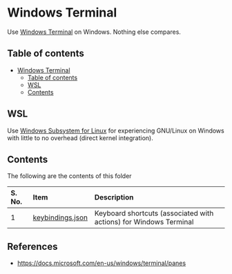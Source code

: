 # Windows Terminal

Use [Windows Terminal](https://github.com/Microsoft/Terminal) on Windows. Nothing else compares.

## Table of contents

- [Windows Terminal](#windows-terminal)
    - [Table of contents](#table-of-contents)
    - [WSL](#wsl)
    - [Contents](#contents)

## WSL

Use [Windows Subsystem for Linux](https://docs.microsoft.com/en-us/windows/wsl/) for experiencing GNU/Linux on Windows with little to no overhead (direct kernel integration).

## Contents

The following are the contents of this folder

| S. No. | Item | Description |
| :--- | :---- | :----- |
| 1 | [keybindings.json](./keybindings.json) | Keyboard shortcuts (associated with actions) for Windows Terminal |

## References

- https://docs.microsoft.com/en-us/windows/terminal/panes
